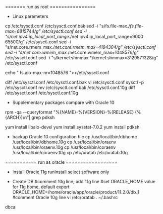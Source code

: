 ======= run as root ================
- Linux parameters

cp /etc/sysctl.conf /etc/sysctl.conf.bak
sed -i "s/fs\.file-max.*/fs\.file-max=6815744/g" /etc/sysctl.conf
sed -i "s/net\.ipv4\.ip_local_port_range.*/net\.ipv4\.ip_local_port_range=9000 65500/g" /etc/sysctl.conf
sed -i "s/net\.core\.rmem_max.*/net\.core\.rmem_max=4194304/g" /etc/sysctl.conf
sed -i "s/net\.core\.wmem_max.*/net\.core\.wmem_max=1048576/g" /etc/sysctl.conf
sed -i "s/kernel\.shmmax.*/kernel\.shmmax=3129571328/g" /etc/sysctl.conf

echo " 
fs.aio-max-nr=1048576
">>/etc/sysctl.conf

diff /etc/sysctl.conf /etc/sysctl.conf.bak
vi /etc/sysctl.conf
sysctl -p /etc/sysctl.conf
mv /etc/sysctl.conf.bak /etc/sysctl.conf.10g
diff /etc/sysctl.conf /etc/sysctl.conf.10g

- Supplementary packages compare with Oracle 10


rpm -qa --queryformat "%{NAME}-%{VERSION}-%{RELEASE} (%{ARCH})\n"| grep pdksh

yum install libaio-devel
yum install sysstat-7.0.2
yum install pdksh

- backup Oracle 10 configuration file
cp /usr/local/bin/dbhome /usr/local/bin/dbhome.10g
cp /usr/local/bin/oraenv /usr/local/bin/oraenv.10g
cp /usr/local/bin/coraenv /usr/local/bin/coraenv.10g
cp /etc/oratab /etc/oratab.10g

=========== run as oracle ==================
- Install Oracle 11g
runInstall
select software only

- Create DB
#comment 10g line, add 11g line
#set ORACLE_HOME value for 11g home, default 
export ORACLE_HOME=/home/oracle/app/oracle/product/11.2.0/db_1
#comment Oracle 10g line
vi /etc/oratab
. ~/.bashrc

dbca